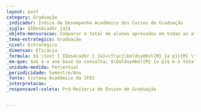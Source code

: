 ```yaml
---
layout: post
category: Graduação
_indicador: Índice de Desempenho Acadêmico dos Cursos de Graduação 
_sigla: $IDesAcadGr_{a}$
_objeto-mensuracao: Comparar o total de alunos aprovados em todas as atividades curriculares com o total geral de alunos matriculados
_tema-estrategico: Graduação
_nivel: Estratégico
_dimensao: Eficácia
_formula: $$ \text { IDesAcadGr }_{a}=\frac{\boldsymbol{M}_{a p}}{M} \times 100 $$
_em-que: $a$ é o ano base da consulta; $\boldsymbol{M}_{a p}$ é o total de alunos matriculados que foram aprovados em todas as atividades curriculares; e $\boldsymbol{M}$ o total geral de alunos matriculados.
_unidade-medida: Percentual
_periodicidade: Semestre/Ano
_fonte: Sistema Acadêmico da IFES
_interpretacao: _
_responsavel-coleta: Pró-Reitoria de Ensino de Graduação


---
```

